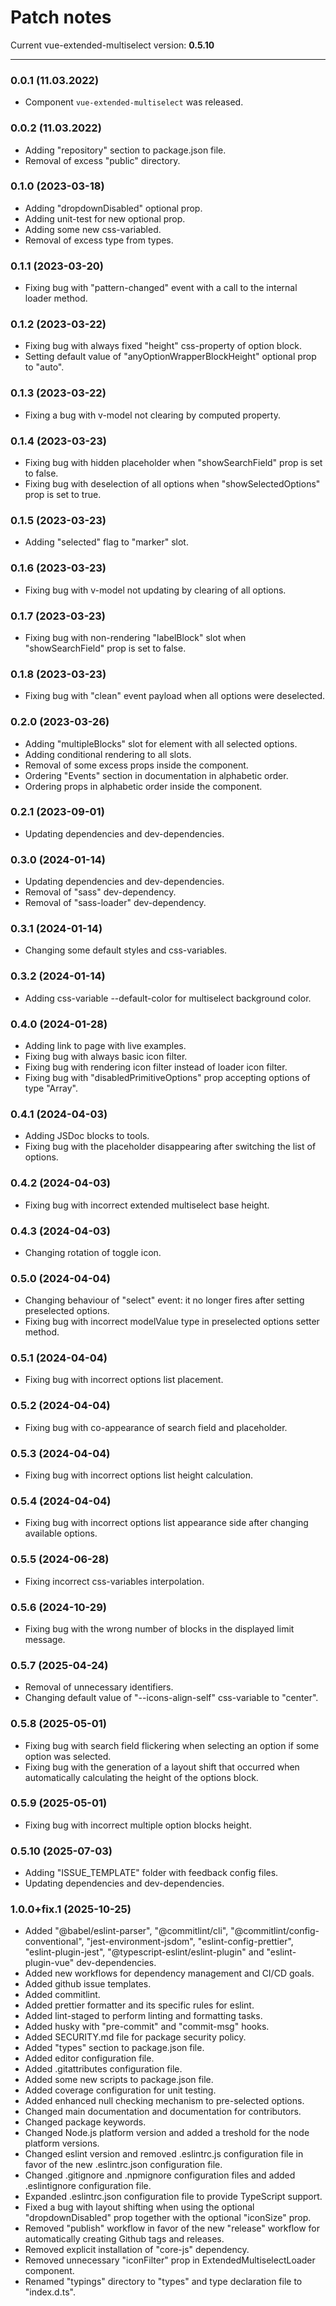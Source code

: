 # Patch notes

Current vue-extended-multiselect version: **0.5.10**

---

### 0.0.1 (11.03.2022)

- Component `vue-extended-multiselect` was released.

### 0.0.2 (11.03.2022)

- Adding "repository" section to package.json file.
- Removal of excess "public" directory.

### 0.1.0 (2023-03-18)

- Adding "dropdownDisabled" optional prop.
- Adding unit-test for new optional prop.
- Adding some new css-variabled.
- Removal of excess type from types.

### 0.1.1 (2023-03-20)

- Fixing bug with "pattern-changed" event with a call to the internal loader method.

### 0.1.2 (2023-03-22)

- Fixing bug with always fixed "height" css-property of option block.
- Setting default value of "anyOptionWrapperBlockHeight" optional prop to "auto".

### 0.1.3 (2023-03-22)

- Fixing a bug with v-model not clearing by computed property.

### 0.1.4 (2023-03-23)

- Fixing bug with hidden placeholder when "showSearchField" prop is set to false.
- Fixing bug with deselection of all options when "showSelectedOptions" prop is set to true.

### 0.1.5 (2023-03-23)

- Adding "selected" flag to "marker" slot.

### 0.1.6 (2023-03-23)

- Fixing bug with v-model not updating by clearing of all options.

### 0.1.7 (2023-03-23)

- Fixing bug with non-rendering "labelBlock" slot when "showSearchField" prop is set to false.

### 0.1.8 (2023-03-23)

- Fixing bug with "clean" event payload when all options were deselected.

### 0.2.0 (2023-03-26)

- Adding "multipleBlocks" slot for element with all selected options.
- Adding conditional rendering to all slots.
- Removal of some excess props inside the component.
- Ordering "Events" section in documentation in alphabetic order.
- Ordering props in alphabetic order inside the component.

### 0.2.1 (2023-09-01)

- Updating dependencies and dev-dependencies.

### 0.3.0 (2024-01-14)

- Updating dependencies and dev-dependencies.
- Removal of "sass" dev-dependency.
- Removal of "sass-loader" dev-dependency.

### 0.3.1 (2024-01-14)

- Changing some default styles and css-variables.

### 0.3.2 (2024-01-14)

- Adding css-variable --default-color for multiselect background color.

### 0.4.0 (2024-01-28)

- Adding link to page with live examples.
- Fixing bug with always basic icon filter.
- Fixing bug with rendering icon filter instead of loader icon filter.
- Fixing bug with "disabledPrimitiveOptions" prop accepting options of type "Array".

### 0.4.1 (2024-04-03)

- Adding JSDoc blocks to tools.
- Fixing bug with the placeholder disappearing after switching the list of options.

### 0.4.2 (2024-04-03)

- Fixing bug with incorrect extended multiselect base height.

### 0.4.3 (2024-04-03)

- Changing rotation of toggle icon.

### 0.5.0 (2024-04-04)

- Changing behaviour of "select" event: it no longer fires after setting preselected options.
- Fixing bug with incorrect modelValue type in preselected options setter method.

### 0.5.1 (2024-04-04)

- Fixing bug with incorrect options list placement.

### 0.5.2 (2024-04-04)

- Fixing bug with co-appearance of search field and placeholder.

### 0.5.3 (2024-04-04)

- Fixing bug with incorrect options list height calculation.

### 0.5.4 (2024-04-04)

- Fixing bug with incorrect options list appearance side after changing available options.

### 0.5.5 (2024-06-28)

- Fixing incorrect css-variables interpolation.

### 0.5.6 (2024-10-29)

- Fixing bug with the wrong number of blocks in the displayed limit message.

### 0.5.7 (2025-04-24)

- Removal of unnecessary identifiers.
- Changing default value of "--icons-align-self" css-variable to "center".

### 0.5.8 (2025-05-01)

- Fixing bug with search field flickering when selecting an option if some option was selected.
- Fixing bug with the generation of a layout shift that occurred when automatically calculating the height of the options block.

### 0.5.9 (2025-05-01)

- Fixing bug with incorrect multiple option blocks height.

### 0.5.10 (2025-07-03)

- Adding "ISSUE_TEMPLATE" folder with feedback config files.
- Updating dependencies and dev-dependencies.

### 1.0.0+fix.1 (2025-10-25)

- Added "@babel/eslint-parser", "@commitlint/cli", "@commitlint/config-conventional",
  "jest-environment-jsdom", "eslint-config-prettier", "eslint-plugin-jest",
  "@typescript-eslint/eslint-plugin" and "eslint-plugin-vue" dev-dependencies.
- Added new workflows for dependency management and CI/CD goals.
- Added github issue templates.
- Added commitlint.
- Added prettier formatter and its specific rules for eslint.
- Added lint-staged to perform linting and formatting tasks.
- Added husky with "pre-commit" and "commit-msg" hooks.
- Added SECURITY.md file for package security policy.
- Added "types" section to package.json file.
- Added editor configuration file.
- Added .gitattributes configuration file.
- Added some new scripts to package.json file.
- Added coverage configuration for unit testing.
- Added enhanced null checking mechanism to pre-selected options.
- Changed main documentation and documentation for contributors.
- Changed package keywords.
- Changed Node.js platform version and added a treshold for the node platform versions.
- Changed eslint version and removed .eslintrc.js configuration file in favor of the new .eslintrc.json configuration file.
- Changed .gitignore and .npmignore configuration files and added .eslintignore configuration file.
- Expanded .eslintrc.json configuration file to provide TypeScript support.
- Fixed a bug with layout shifting when using the optional "dropdownDisabled" prop together with the optional "iconSize" prop.
- Removed "publish" workflow in favor of the new "release" workflow for automatically creating Github tags and releases.
- Removed explicit installation of "core-js" dependency.
- Removed unnecessary "iconFilter" prop in ExtendedMultiselectLoader component.
- Renamed "typings" directory to "types" and type declaration file to "index.d.ts".
